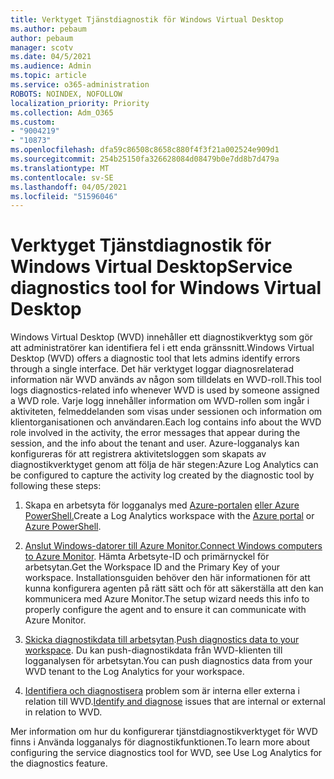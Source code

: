 ```yaml
---
title: Verktyget Tjänstdiagnostik för Windows Virtual Desktop
ms.author: pebaum
author: pebaum
manager: scotv
ms.date: 04/5/2021
ms.audience: Admin
ms.topic: article
ms.service: o365-administration
ROBOTS: NOINDEX, NOFOLLOW
localization_priority: Priority
ms.collection: Adm_O365
ms.custom:
- "9004219"
- "10873"
ms.openlocfilehash: dfa59c86508c8658c880f4f3f21a002524e909d1
ms.sourcegitcommit: 254b25150fa326628084d08479b0e7dd8b7d479a
ms.translationtype: MT
ms.contentlocale: sv-SE
ms.lasthandoff: 04/05/2021
ms.locfileid: "51596046"
---
```

# <a name="service-diagnostics-tool-for-windows-virtual-desktop"></a><span data-ttu-id="ee011-102">Verktyget Tjänstdiagnostik för Windows Virtual Desktop</span><span class="sxs-lookup"><span data-stu-id="ee011-102">Service diagnostics tool for Windows Virtual Desktop</span></span>

<span data-ttu-id="ee011-103">Windows Virtual Desktop (WVD) innehåller ett diagnostikverktyg som gör att administratörer kan identifiera fel i ett enda gränssnitt.</span><span class="sxs-lookup"><span data-stu-id="ee011-103">Windows Virtual Desktop (WVD) offers a diagnostic tool that lets admins identify errors through a single interface.</span></span> <span data-ttu-id="ee011-104">Det här verktyget loggar diagnosrelaterad information när WVD används av någon som tilldelats en WVD-roll.</span><span class="sxs-lookup"><span data-stu-id="ee011-104">This tool logs diagnostics-related info whenever WVD is used by someone assigned a WVD role.</span></span> <span data-ttu-id="ee011-105">Varje logg innehåller information om WVD-rollen som ingår i aktiviteten, felmeddelanden som visas under sessionen och information om klientorganisationen och användaren.</span><span class="sxs-lookup"><span data-stu-id="ee011-105">Each log contains info about the WVD role involved in the activity, the error messages that appear during the session, and the info about the tenant and user.</span></span> <span data-ttu-id="ee011-106">Azure-logganalys kan konfigureras för att registrera aktivitetsloggen som skapats av diagnostikverktyget genom att följa de här stegen:</span><span class="sxs-lookup"><span data-stu-id="ee011-106">Azure Log Analytics can be configured to capture the activity log created by the diagnostic tool by following these steps:</span></span>

1. <span data-ttu-id="ee011-107">Skapa en arbetsyta för logganalys med [Azure-portalen](https://go.microsoft.com/fwlink/?linkid=2129500) [eller Azure PowerShell.](https://go.microsoft.com/fwlink/?linkid=2129501)</span><span class="sxs-lookup"><span data-stu-id="ee011-107">Create a Log Analytics workspace with the [Azure portal](https://go.microsoft.com/fwlink/?linkid=2129500) or [Azure PowerShell](https://go.microsoft.com/fwlink/?linkid=2129501).</span></span>

1. <span data-ttu-id="ee011-108">[Anslut Windows-datorer till Azure Monitor.](https://go.microsoft.com/fwlink/?linkid=2129913)</span><span class="sxs-lookup"><span data-stu-id="ee011-108">[Connect Windows computers to Azure Monitor](https://go.microsoft.com/fwlink/?linkid=2129913).</span></span> <span data-ttu-id="ee011-109">Hämta Arbetsyte-ID och primärnyckel för arbetsytan.</span><span class="sxs-lookup"><span data-stu-id="ee011-109">Get the Workspace ID and the Primary Key of your workspace.</span></span> <span data-ttu-id="ee011-110">Installationsguiden behöver den här informationen för att kunna konfigurera agenten på rätt sätt och för att säkerställa att den kan kommunicera med Azure Monitor.</span><span class="sxs-lookup"><span data-stu-id="ee011-110">The setup wizard needs this info to properly configure the agent and to ensure it can communicate with Azure Monitor.</span></span>

1. <span data-ttu-id="ee011-111">[Skicka diagnostikdata till arbetsytan](https://go.microsoft.com/fwlink/?linkid=2128284).</span><span class="sxs-lookup"><span data-stu-id="ee011-111">[Push diagnostics data to your workspace](https://go.microsoft.com/fwlink/?linkid=2128284).</span></span> <span data-ttu-id="ee011-112">Du kan push-diagnostikdata från WVD-klienten till logganalysen för arbetsytan.</span><span class="sxs-lookup"><span data-stu-id="ee011-112">You can push diagnostics data from your WVD tenant to the Log Analytics for your workspace.</span></span>

1. <span data-ttu-id="ee011-113">[Identifiera och diagnostisera](https://docs.microsoft.com/azure/virtual-desktop/diagnostics-role-service#diagnose-issues-with-powershell) problem som är interna eller externa i relation till WVD.</span><span class="sxs-lookup"><span data-stu-id="ee011-113">[Identify and diagnose](https://docs.microsoft.com/azure/virtual-desktop/diagnostics-role-service#diagnose-issues-with-powershell) issues that are internal or external in relation to WVD.</span></span>

<span data-ttu-id="ee011-114">Mer information om hur du konfigurerar tjänstdiagnostikverktyget för WVD finns i Använda logganalys för diagnostikfunktionen.</span><span class="sxs-lookup"><span data-stu-id="ee011-114">To learn more about configuring the service diagnostics tool for WVD, see Use Log Analytics for the diagnostics feature.</span></span>